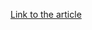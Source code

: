 [Link to the article](https://symantec.com/blogs/threat-intelligence/beapy-cryptojacking-worm-china)
